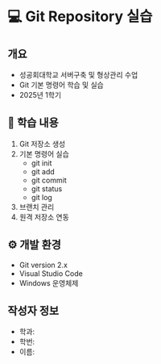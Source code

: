 # 💻 Git Repository 실습

## 개요
- 성공회대학교 서버구축 및 형상관리 수업
- Git 기본 명령어 학습 및 실습
- 2025년 1학기

## 📝 학습 내용
1. Git 저장소 생성
2. 기본 명령어 실습
   - git init
   - git add
   - git commit
   - git status
   - git log
3. 브랜치 관리
4. 원격 저장소 연동

## ⚙️ 개발 환경
- Git version 2.x
- Visual Studio Code
- Windows 운영체제

## 작성자 정보
- 학과:
- 학번:
- 이름: